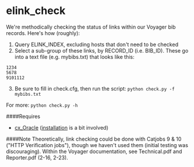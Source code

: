 elink_check
===========
We're methodically checking the status of links within our Voyager bib records. Here's how (roughly):
1. Query ELINK_INDEX, excluding hosts that don't need to be checked
2. Select a sub-group of these links, by RECORD_ID (i.e. BIB_ID). These go into a text file (e.g. mybibs.txt) that looks like this:
```
1234
5678
9101112
```
3. Be sure to fill in check.cfg, then run the script:
 `python check.py -f mybibs.txt`

For more: `python check.py -h`

####Requires
* [cx_Oracle](http://cx-oracle.sourceforge.net/) ([installation](https://gist.github.com/kimus/10012910) is a bit involved)

####Note
Theoretically, link checking could be done with Catjobs 9 & 10 ("HTTP Verification jobs"), though we haven't used them (initial testing was discouraging). Within the Voyager documentation, see Technical.pdf and Reporter.pdf (2-16, 2-23).
